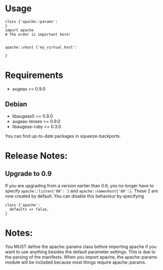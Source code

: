 # Usage

    class {'apache::params':
    }
    import apache
    # The order is important here!


    apache::vhost {'my_virtual_host':

    }

# Requirements

* augeas &gt;= 0.9.0

## Debian

* libaugeas0 &gt;= 0.9.0
* augeas-lenses &gt;= 0.9.0
* libaugeas-ruby &gt;= 0.3.0

You can find up-to-date packages in squeeze-backports.


# Release Notes:

## Upgrade to 0.9

If you are upgrading from a version earlier than 0.9, you no longer have to
specify `apache::listen{'80': }` and `apache::namevhost{'80':}`. These 2 are
now created by default. You can disable this behaviour by specifying

```puppet
class {'apache':
  defaults => false,
}
```


# Notes:

You MUST define the apache::params class before importing apache if you want
to use anything besides the default parameter settings. This is due to the
parsing of the manifests. When you import apache, the apache::params module
will be included because most things require apache::params.
